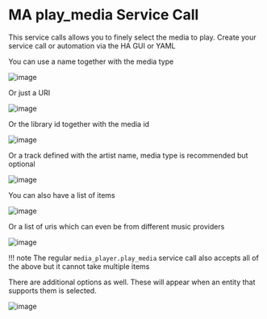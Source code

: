 # MA play_media Service Call

This service calls allows you to finely select the media to play. Create your service call or automation via the HA GUI or YAML

You can use a name together with the media type

![image](https://github.com/music-assistant/hass-music-assistant/assets/19848947/b142459a-4e21-4332-868e-a8c8a3bed9ea)

Or just a URI

![image](https://github.com/music-assistant/hass-music-assistant/assets/19848947/38e9815b-90f9-4a77-9bc2-6d80ba56bb7b)

Or the library id together with the media id

![image](https://github.com/music-assistant/hass-music-assistant/assets/19848947/32f4c0b2-6c60-4cde-bb68-c56c5753b608)

Or a track defined with the artist name, media type is recommended but optional

![image](https://github.com/music-assistant/hass-music-assistant/assets/19848947/cc77394b-21bf-4963-80e8-6b2349ed9979)

You can also have a list of items

![image](https://github.com/music-assistant/hass-music-assistant/assets/19848947/84a5f42f-b110-4a1c-8339-2bab1c112a0a)

Or a list of uris which can even be from different music providers

![image](https://github.com/music-assistant/hass-music-assistant/assets/19848947/d084bc6d-efaf-4d2f-bb77-0b3110797cad)

!!! note The regular `media_player.play_media` service call also accepts all of the above but it cannot take multiple items

There are additional options as well. These will appear when an entity that supports them is selected.

![image](https://github.com/music-assistant/hass-music-assistant/assets/19848947/010cca85-9e2c-40e8-b02e-87a1d17cce7c)
